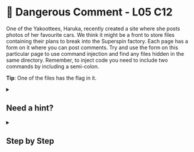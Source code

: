 # 🚁 Dangerous Comment - L05 C12

One of the Yakoottees, Haruka, recently created a site where she posts photos of her favourite cars. We think it might be a front to store files containing their plans to break into the Superspin factory. Each page has a form on it where you can post comments. Try and use the form on this particular page to use command injection and find any files hidden in the same directory. Remember, to inject code you need to include two commands by including a semi-colon.

**Tip**: One of the files has the flag in it.

<details><summary>

## Need a hint?</summary>

```txt
💡 Hint: Try using a semi-colon in the comment box, followed by the code you want to run.
   So, perhaps try ;ls first to get a list of files.
```

</details>

<details><summary>

## Step by Step</summary>

- Scroll down to the comment section query and send `;ls`

![picture of the input box and command execution](/assets/dangerouscomment1.png)

- Send `;cat escape_plan.txt`
- The flag should appear

</details>
